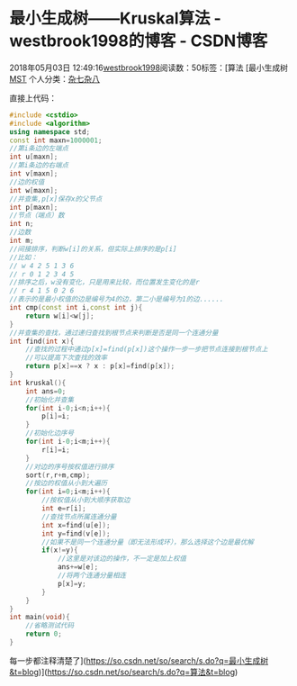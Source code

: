 # 最小生成树——Kruskal算法 - westbrook1998的博客 - CSDN博客





2018年05月03日 12:49:16[westbrook1998](https://me.csdn.net/westbrook1998)阅读数：50标签：[算法																[最小生成树																[MST](https://so.csdn.net/so/search/s.do?q=MST&t=blog)
个人分类：[杂七杂八](https://blog.csdn.net/westbrook1998/article/category/7458454)





直接上代码：

```cpp
#include <cstdio>
#include <algorithm>
using namespace std;
const int maxn=1000001;
//第i条边的左端点
int u[maxn];
//第i条边的右端点
int v[maxn];
//边的权值
int w[maxn];
//并查集,p[x]保存x的父节点
int p[maxn];
//节点（端点）数
int n;
//边数
int m;
//间接排序，判断w[i]的关系，但实际上排序的是p[i]
//比如：
// w 4 2 5 1 3 6
// r 0 1 2 3 4 5
//排序之后，w没有变化，只是用来比较，而位置发生变化的是r
// r 4 1 5 0 2 6
//表示的是最小权值的边是编号为4的边，第二小是编号为1的边......
int cmp(const int i,const int j){
    return w[i]<w[j];
}
//并查集的查找，通过递归查找到根节点来判断是否是同一个连通分量
int find(int x){
    //查找的过程中通过p[x]=find(p[x])这个操作一步一步把节点连接到根节点上
    //可以提高下次查找的效率
    return p[x]==x ? x : p[x]=find(p[x]);
}
int kruskal(){
    int ans=0;
    //初始化并查集
    for(int i-0;i<n;i++){
        p[i]=i;
    }
    //初始化边序号
    for(int i-0;i<m;i++){
        r[i]=i;
    }
    //对边的序号按权值进行排序
    sort(r,r+m,cmp);
    //按边的权值从小到大遍历
    for(int i=0;i<m;i++){
        //按权值从小到大顺序获取边
        int e=r[i];
        //查找节点所属连通分量
        int x=find(u[e]);
        int y=find(v[e]);
        //如果不是同一个连通分量（即无法形成环），那么选择这个边是最优解
        if(x!=y){
            //这里是对该边的操作，不一定是加上权值
            ans+=w[e];
            //将两个连通分量相连
            p[x]=y;
        }
    }
}
int main(void){
    //省略测试代码
    return 0;
}
```

每一步都注释清楚了](https://so.csdn.net/so/search/s.do?q=最小生成树&t=blog)](https://so.csdn.net/so/search/s.do?q=算法&t=blog)




